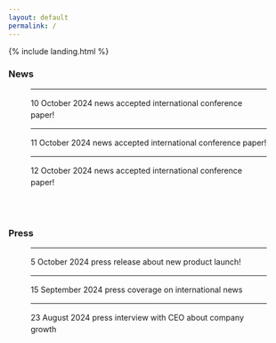 ```yaml
---
layout: default
permalink: /
---
```


{% include landing.html %}
<br>
<!-- NEWS -->
<h3>News</h3>
<div id="newsContent" style="max-width: 1200px; margin: 0 auto; padding: 0 40px;">
    <ul style="list-style-type: none; padding-left: 0;">
        <li class="news-item" style="line-height: 1.5;">
            <hr id="line1">
            <div class="news-line" onclick="toggleDescription('desc1')" style="cursor: pointer;">
                <span>10 October 2024 news accepted international conference paper!</span>
                <i class="fas fa-angle-down" id="icon1" style="cursor: pointer;"></i>
            </div>
            <div id="desc1" class="description" style="display: none; margin-left: 20px;">
                * description for 10 October 2024 news
            </div>
        </li>
        <li class="news-item" style="line-height: 1.5;">
            <hr id="line2">
            <div class="news-line" onclick="toggleDescription('desc2')" style="cursor: pointer;">
                <span>11 October 2024 news accepted international conference paper!</span>
                <i class="fas fa-angle-down" id="icon2" style="cursor: pointer;"></i>
            </div>
            <div id="desc2" class="description" style="display: none; margin-left: 20px;">
                * description for 11 October 2024 news
            </div>
        </li>
        <li class="news-item" style="line-height: 1.5;">
            <hr id="line3">
            <div class="news-line" onclick="toggleDescription('desc3')" style="cursor: pointer;">
                <span>12 October 2024 news accepted international conference paper!</span>
                <i class="fas fa-angle-down" id="icon3" style="cursor: pointer;"></i>
            </div>
            <div id="desc3" class="description" style="display: none; margin-left: 20px;">
                * description for 12 October 2024 news
            </div>
        </li>
    </ul>
</div>

<br><br>

<!-- PRESS -->
<h3>Press</h3>
<div id="pressContent" style="max-width: 1200px; margin: 0 auto; padding: 0 40px;">
    <ul style="list-style-type: none; padding-left: 0;">
        <li class="press-item" style="line-height: 1.5;">
            <hr id="line4">
            <div class="press-line" onclick="toggleDescription('desc4')" style="cursor: pointer;">
                <span>5 October 2024 press release about new product launch!</span>
                <i class="fas fa-angle-down" id="icon4" style="cursor: pointer;"></i>
            </div>
            <div id="desc4" class="description" style="display: none; margin-left: 20px;">
                * description for 5 October 2024 press release
            </div>
        </li>
        <li class="press-item" style="line-height: 1.5;">
            <hr id="line5">
            <div class="press-line" onclick="toggleDescription('desc5')" style="cursor: pointer;">
                <span>15 September 2024 press coverage on international news</span>
                <i class="fas fa-angle-down" id="icon5" style="cursor: pointer;"></i>
            </div>
            <div id="desc5" class="description" style="display: none; margin-left: 20px;">
                * description for 15 September 2024 press coverage
            </div>
        </li>
        <li class="press-item" style="line-height: 1.5;">
            <hr id="line6">
            <div class="press-line" onclick="toggleDescription('desc6')" style="cursor: pointer;">
                <span>23 August 2024 press interview with CEO about company growth</span>
                <i class="fas fa-angle-down" id="icon6" style="cursor: pointer;"></i>
            </div>
            <div id="desc6" class="description" style="display: none; margin-left: 20px;">
                * description for 23 August 2024 press interview
            </div>
        </li>
    </ul>
</div>

<style>
    .news-line, .press-line {
        display: flex;
        justify-content: space-between;
        align-items: center;
        width: 100%;
    }
    .news-line span, .press-line span {
        flex: 1;
    }
</style>

<script>
    function toggleDescription(descId) {
        var description = document.getElementById(descId);
        var icon = document.getElementById('icon' + descId.slice(-1)); // 아이콘을 id로 찾음

        if (description.style.display === "none") {
            description.style.display = "block";
            icon.classList.remove('fa-angle-down');
            icon.classList.add('fa-angle-up');
        } else {
            description.style.display = "none";
            icon.classList.remove('fa-angle-up');
            icon.classList.add('fa-angle-down');
        }
    }
</script>



<br> 